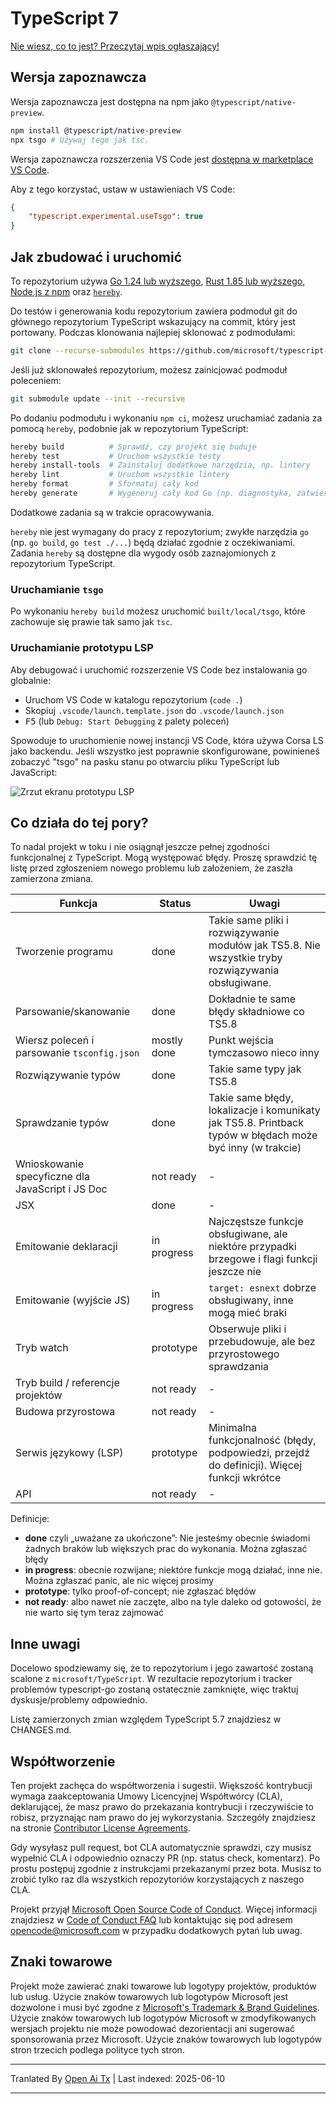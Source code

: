 # TypeScript 7

[Nie wiesz, co to jest? Przeczytaj wpis ogłaszający!](https://devblogs.microsoft.com/typescript/typescript-native-port/)

## Wersja zapoznawcza

Wersja zapoznawcza jest dostępna na npm jako `@typescript/native-preview`.

```sh
npm install @typescript/native-preview
npx tsgo # Używaj tego jak tsc.
```

Wersja zapoznawcza rozszerzenia VS Code jest [dostępna w marketplace VS Code](https://marketplace.visualstudio.com/items?itemName=TypeScriptTeam.native-preview).

Aby z tego korzystać, ustaw w ustawieniach VS Code:

```json
{
    "typescript.experimental.useTsgo": true
}
```

## Jak zbudować i uruchomić

To repozytorium używa [Go 1.24 lub wyższego](https://go.dev/dl/), [Rust 1.85 lub wyższego](https://www.rust-lang.org/tools/install), [Node.js z npm](https://nodejs.org/) oraz [`hereby`](https://www.npmjs.com/package/hereby).

Do testów i generowania kodu repozytorium zawiera podmoduł git do głównego repozytorium TypeScript wskazujący na commit, który jest portowany.
Podczas klonowania najlepiej sklonować z podmodułami:

```sh
git clone --recurse-submodules https://github.com/microsoft/typescript-go.git
```

Jeśli już sklonowałeś repozytorium, możesz zainicjować podmoduł poleceniem:

```sh
git submodule update --init --recursive
```

Po dodaniu podmodułu i wykonaniu `npm ci`, możesz uruchamiać zadania za pomocą `hereby`, podobnie jak w repozytorium TypeScript:

```sh
hereby build          # Sprawdź, czy projekt się buduje
hereby test           # Uruchom wszystkie testy
hereby install-tools  # Zainstaluj dodatkowe narzędzia, np. lintery
hereby lint           # Uruchom wszystkie lintery
hereby format         # Sformatuj cały kod
hereby generate       # Wygeneruj cały kod Go (np. diagnostyka, zatwierdzona do repo)
```

Dodatkowe zadania są w trakcie opracowywania.

`hereby` nie jest wymagany do pracy z repozytorium; zwykłe narzędzia `go` (np. `go build`, `go test ./...`) będą działać zgodnie z oczekiwaniami.
Zadania `hereby` są dostępne dla wygody osób zaznajomionych z repozytorium TypeScript.

### Uruchamianie `tsgo`

Po wykonaniu `hereby build` możesz uruchomić `built/local/tsgo`, które zachowuje się prawie tak samo jak `tsc`.

### Uruchamianie prototypu LSP

Aby debugować i uruchomić rozszerzenie VS Code bez instalowania go globalnie:

* Uruchom VS Code w katalogu repozytorium (`code .`)
* Skopiuj `.vscode/launch.template.json` do `.vscode/launch.json`
* <kbd>F5</kbd> (lub `Debug: Start Debugging` z palety poleceń)

Spowoduje to uruchomienie nowej instancji VS Code, która używa Corsa LS jako backendu. Jeśli wszystko jest poprawnie skonfigurowane, powinieneś zobaczyć "tsgo" na pasku stanu po otwarciu pliku TypeScript lub JavaScript:

![Zrzut ekranu prototypu LSP](.github/ls-screenshot.png)


## Co działa do tej pory?

To nadal projekt w toku i nie osiągnął jeszcze pełnej zgodności funkcjonalnej z TypeScript. Mogą występować błędy. Proszę sprawdzić tę listę przed zgłoszeniem nowego problemu lub założeniem, że zaszła zamierzona zmiana.

| Funkcja | Status | Uwagi |
|---------|--------|-------|
| Tworzenie programu | done | Takie same pliki i rozwiązywanie modułów jak TS5.8. Nie wszystkie tryby rozwiązywania obsługiwane. |
| Parsowanie/skanowanie | done | Dokładnie te same błędy składniowe co TS5.8 |
| Wiersz poleceń i parsowanie `tsconfig.json` | mostly done | Punkt wejścia tymczasowo nieco inny |
| Rozwiązywanie typów | done | Takie same typy jak TS5.8 |
| Sprawdzanie typów | done | Takie same błędy, lokalizacje i komunikaty jak TS5.8. Printback typów w błędach może być inny (w trakcie) |
| Wnioskowanie specyficzne dla JavaScript i JS Doc | not ready | - |
| JSX | done | - |
| Emitowanie deklaracji | in progress | Najczęstsze funkcje obsługiwane, ale niektóre przypadki brzegowe i flagi funkcji jeszcze nie |
| Emitowanie (wyjście JS) | in progress | `target: esnext` dobrze obsługiwany, inne mogą mieć braki |
| Tryb watch | prototype | Obserwuje pliki i przebudowuje, ale bez przyrostowego sprawdzania |
| Tryb build / referencje projektów | not ready | - |
| Budowa przyrostowa | not ready | - |
| Serwis językowy (LSP) | prototype | Minimalna funkcjonalność (błędy, podpowiedzi, przejdź do definicji). Więcej funkcji wkrótce |
| API | not ready | - |

Definicje:

 * **done** czyli „uważane za ukończone”: Nie jesteśmy obecnie świadomi żadnych braków lub większych prac do wykonania. Można zgłaszać błędy
 * **in progress**: obecnie rozwijane; niektóre funkcje mogą działać, inne nie. Można zgłaszać panic, ale nic więcej prosimy
 * **prototype**: tylko proof-of-concept; nie zgłaszać błędów
 * **not ready**: albo nawet nie zaczęte, albo na tyle daleko od gotowości, że nie warto się tym teraz zajmować

## Inne uwagi

Docelowo spodziewamy się, że to repozytorium i jego zawartość zostaną scalone z `microsoft/TypeScript`.
W rezultacie repozytorium i tracker problemów typescript-go zostaną ostatecznie zamknięte, więc traktuj dyskusje/problemy odpowiednio.

Listę zamierzonych zmian względem TypeScript 5.7 znajdziesz w CHANGES.md.

## Współtworzenie

Ten projekt zachęca do współtworzenia i sugestii. Większość kontrybucji wymaga zaakceptowania
Umowy Licencyjnej Współtwórcy (CLA), deklarującej, że masz prawo do przekazania kontrybucji i rzeczywiście to robisz,
przyznając nam prawo do jej wykorzystania. Szczegóły znajdziesz na stronie [Contributor License Agreements](https://cla.opensource.microsoft.com).

Gdy wysyłasz pull request, bot CLA automatycznie sprawdzi, czy musisz wypełnić CLA i odpowiednio oznaczy PR (np. status check, komentarz). Po prostu postępuj zgodnie z instrukcjami
przekazanymi przez bota. Musisz to zrobić tylko raz dla wszystkich repozytoriów korzystających z naszego CLA.

Projekt przyjął [Microsoft Open Source Code of Conduct](https://opensource.microsoft.com/codeofconduct/).
Więcej informacji znajdziesz w [Code of Conduct FAQ](https://opensource.microsoft.com/codeofconduct/faq/) lub
kontaktując się pod adresem [opencode@microsoft.com](mailto:opencode@microsoft.com) w przypadku dodatkowych pytań lub uwag.

## Znaki towarowe

Projekt może zawierać znaki towarowe lub logotypy projektów, produktów lub usług. Użycie znaków towarowych lub logotypów Microsoft jest dozwolone i musi być zgodne z
[Microsoft's Trademark & Brand Guidelines](https://www.microsoft.com/legal/intellectualproperty/trademarks/usage/general).
Użycie znaków towarowych lub logotypów Microsoft w zmodyfikowanych wersjach projektu nie może powodować dezorientacji ani sugerować sponsorowania przez Microsoft.
Użycie znaków towarowych lub logotypów stron trzecich podlega polityce tych stron.

---

Tranlated By [Open Ai Tx](https://github.com/OpenAiTx/OpenAiTx) | Last indexed: 2025-06-10

---